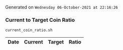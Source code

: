 Generated on `Wednesday 06-October-2021 at 22:16:26`

### Current to Target Coin Ratio
`current_coin_ratio.sh`

Date|Current|Target|Ratio
---|---|---|---
